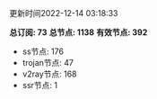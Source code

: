 更新时间2022-12-14 03:18:33

**总订阅: 73**
**总节点: 1138**
**有效节点: 392**
- ss节点: 176
- trojan节点: 47
- v2ray节点: 168
- ssr节点: 1
